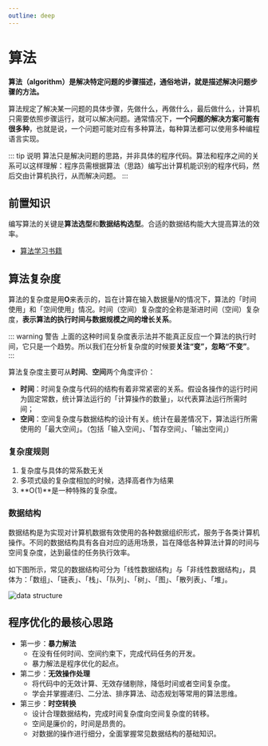 ```yaml
---
outline: deep
---
```


# 算法

**算法（algorithm）是解决特定问题的步骤描述，通俗地讲，就是描述解决问题步骤的方法。**

算法规定了解决某一问题的具体步骤，先做什么，再做什么，最后做什么，计算机只需要依照步骤运行，就可以解决问题。通常情况下，**一个问题的解决方案可能有很多种**，也就是说，一个问题可能对应有多种算法，每种算法都可以使用多种编程语言实现。

::: tip 说明
算法只是解决问题的思路，并非具体的程序代码。算法和程序之间的关系可以这样理解：程序员需根据算法（思路）编写出计算机能识别的程序代码，然后交由计算机执行，从而解决问题。
:::

## 前置知识

编写算法的关键是**算法选型**和**数据结构选型**。合适的数据结构能大大提高算法的效率。

- [算法学习书籍](https://leetcode.cn/leetbook/)

## 算法复杂度

算法的复杂度是用**O**来表示的，旨在计算在输入数据量*N*的情况下，算法的「时间使用」和「空间使用」情况。时间（空间）复杂度的全称是渐进时间（空间）复杂度，**表示算法的执行时间与数据规模之间的增长关系**。

::: warning 警告
上面的这种时间复杂度表示法并不能真正反应一个算法的执行时间，它只是一个趋势。所以我们在分析复杂度的时候要**关注“变”，忽略“不变”**。
:::

算法复杂度主要可从**时间**、**空间**两个角度评价：

- **时间**：时间复杂度与代码的结构有着非常紧密的关系。假设各操作的运行时间为固定常数，统计算法运行的「计算操作的数量」，以代表算法运行所需时间；
- **空间**：空间复杂度与数据结构的设计有关。统计在最差情况下，算法运行所需使用的「最大空间」。（包括「输入空间」、「暂存空间」、「输出空间」）

### 复杂度规则

1. 复杂度与具体的常系数无关
2. 多项式级的复杂度相加的时候，选择高者作为结果
3. **O(1)**是一种特殊的复杂度。

### 数据结构

数据结构是为实现对计算机数据有效使用的各种数据组织形式，服务于各类计算机操作。不同的数据结构具有各自对应的适用场景，旨在降低各种算法计算的时间与空间复杂度，达到最佳的任务执行效率。

如下图所示，常见的数据结构可分为「线性数据结构」与「非线性数据结构」，具体为：「数组」、「链表」、「栈」、「队列」、「树」、「图」、「散列表」、「堆」。

![data structure](/vite_assets/data_structure.png)

## 程序优化的最核心思路

- 第一步：**暴力解法**
  - 在没有任何时间、空间约束下，完成代码任务的开发。
  - 暴力解法是程序优化的起点。
- 第二步：**无效操作处理**
  - 将代码中的无效计算、无效存储剔除，降低时间或者空间复杂度。
  - 学会并掌握递归、二分法、排序算法、动态规划等常用的算法思维。
- 第三步：**时空转换**
  - 设计合理数据结构，完成时间复杂度向空间复杂度的转移。
  - 空间是廉价的，时间是昂贵的。
  - 对数据的操作进行细分，全面掌握常见数据结构的基础知识。
